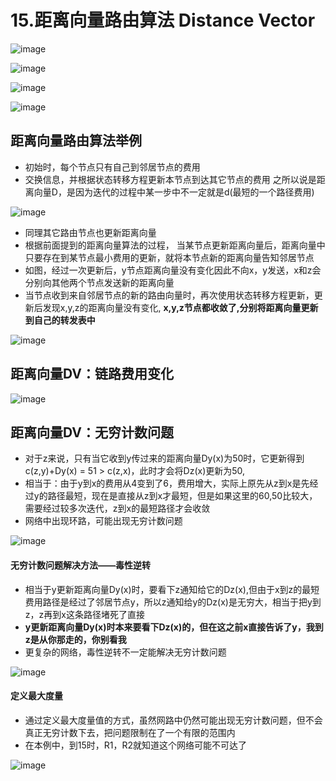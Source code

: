 # 15.距离向量路由算法  Distance Vector  

![image](https://user-images.githubusercontent.com/58176267/171315509-c4d1b07a-29e5-4d4a-9e0d-2e9455a8b221.png)  


![image](https://user-images.githubusercontent.com/58176267/171315960-4f95108f-1fe9-4fc3-8509-df8e9ada5808.png)  


![image](https://user-images.githubusercontent.com/58176267/171316382-5ea0a16a-14c7-46b8-9af5-2ba152b53331.png)  


![image](https://user-images.githubusercontent.com/58176267/171316855-a361e674-1fa9-4959-9e1d-ec7bc41fb409.png)


## 距离向量路由算法举例  

* 初始时，每个节点只有自己到邻居节点的费用  
* 交换信息，并根据状态转移方程更新本节点到达其它节点的费用  之所以说是距离向量D，是因为迭代的过程中某一步中不一定就是d(最短的一个路径费用)  

![image](https://user-images.githubusercontent.com/58176267/171317622-824465b9-298c-4455-8473-9b7fe2a4e14f.png)

* 同理其它路由节点也更新距离向量  
* 根据前面提到的距离向量算法的过程， 当某节点更新距离向量后，距离向量中只要存在到某节点最小费用的更新，就将本节点新的距离向量告知邻居节点  
* 如图，经过一次更新后，y节点距离向量没有变化因此不向x，y发送，x和z会分别向其他两个节点发送新的距离向量
* 当节点收到来自邻居节点的新的路由向量时，再次使用状态转移方程更新，更新后发现x,y,z的距离向量没有变化, **x,y,z节点都收敛了,分别将距离向量更新到自己的转发表中**  

![image](https://user-images.githubusercontent.com/58176267/171318054-71916f05-a8e5-4f67-9b87-d988706ad3eb.png)

## 距离向量DV：链路费用变化  

![image](https://user-images.githubusercontent.com/58176267/171319424-090fab93-7097-4392-91ba-e4d4010a8b92.png)  

## 距离向量DV：无穷计数问题  

* 对于z来说，只有当它收到y传过来的距离向量Dy(x)为50时，它更新得到c(z,y)+Dy(x) = 51 > c(z,x)，此时才会将Dz(x)更新为50,
* 相当于：由于y到x的费用从4变到了6，费用增大，实际上原先从z到x是先经过y的路径最短，现在是直接从z到x才最短，但是如果这里的60,50比较大，需要经过较多次迭代，z到x的最短路径才会收敛  
* 网络中出现环路，可能出现无穷计数问题  

![image](https://user-images.githubusercontent.com/58176267/171320554-160f35e7-f3fd-43ff-914e-280d6ae6309a.png)  

#### 无穷计数问题解决方法——毒性逆转  

* 相当于y更新距离向量Dy(x)时，要看下z通知给它的Dz(x),但由于x到z的最短费用路径是经过了邻居节点y，所以z通知给y的Dz(x)是无穷大，相当于把y到z，z再到x这条路径堵死了直接 
* **y更新距离向量Dy(x)时本来要看下Dz(x)的，但在这之前x直接告诉了y，我到z是从你那走的，你别看我**
* 更复杂的网络，毒性逆转不一定能解决无穷计数问题  

![image](https://user-images.githubusercontent.com/58176267/171323147-ac525591-c9b7-4fc6-9efc-bd73d3d45806.png)  

#### 定义最大度量  

* 通过定义最大度量值的方式，虽然网路中仍然可能出现无穷计数问题，但不会真正无穷计数下去，把问题限制在了一个有限的范围内
* 在本例中，到15时，R1，R2就知道这个网络可能不可达了

![image](https://user-images.githubusercontent.com/58176267/171324220-6d05e6ff-2fb3-4f0e-89bc-d2a613cc90a1.png)









